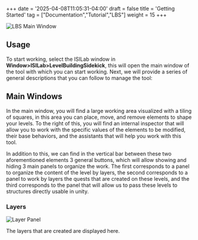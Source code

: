 +++
date = '2025-04-08T11:05:31-04:00'
draft = false
title = 'Getting Started'
tag = ["Documentation","Tutorial","LBS"]
weight = 15
+++

![LBS Main Window](/images/lbs/Unity_1OnOncbeB3.png  "Main Window")


## Usage
To start working, select the ISILab window in **Window>ISILab>LevelBuildingSidekick**, this will open the main window of the tool with which you can start working. Next, we will provide a series of general descriptions that you can follow to manage the tool:


## Main Windows

In the main window, you will find a large working area visualized with a tiling of squares, in this area you can place, move, and remove elements to shape your levels. To the right of this, you will find an internal inspector that will allow you to work with the specific values of the elements to be modified, their base behaviors, and the assistants that will help you work with this tool.


In addition to this, we can find in the vertical bar between these two aforementioned elements 3 general buttons, which will allow showing and hiding 3 main panels to organize the work. The first corresponds to a panel to organize the content of the level by layers, the second corresponds to a panel to work by layers the quests that are created on these levels, and the third corresponds to the panel that will allow us to pass these levels to structures directly usable in unity.

### Layers

![Layer Panel](/images/lbs/layer_info_01.png)

The layers that are created are displayed here.